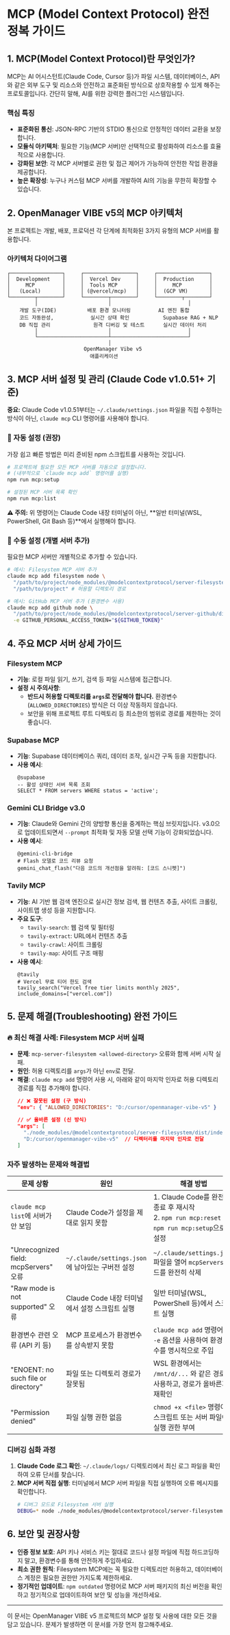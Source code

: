 # MCP (Model Context Protocol) 완전 정복 가이드

## 1. MCP(Model Context Protocol)란 무엇인가?

MCP는 AI 어시스턴트(Claude Code, Cursor 등)가 파일 시스템, 데이터베이스, API와 같은 외부 도구 및 리소스와 안전하고 표준화된 방식으로 상호작용할 수 있게 해주는 프로토콜입니다. 간단히 말해, AI를 위한 강력한 플러그인 시스템입니다.

### 핵심 특징
- **표준화된 통신**: JSON-RPC 기반의 STDIO 통신으로 안정적인 데이터 교환을 보장합니다.
- **모듈식 아키텍처**: 필요한 기능(MCP 서버)만 선택적으로 활성화하여 리소스를 효율적으로 사용합니다.
- **강화된 보안**: 각 MCP 서버별로 권한 및 접근 제어가 가능하여 안전한 작업 환경을 제공합니다.
- **높은 확장성**: 누구나 커스텀 MCP 서버를 개발하여 AI의 기능을 무한히 확장할 수 있습니다.

## 2. OpenManager VIBE v5의 MCP 아키텍처

본 프로젝트는 개발, 배포, 프로덕션 각 단계에 최적화된 3가지 유형의 MCP 서버를 활용합니다.

### 아키텍처 다이어그램
```
┌─────────────────┐     ┌─────────────────┐     ┌─────────────────┐
│  Development    │     │  Vercel Dev     │     │  Production     │
│     MCP         │     │  Tools MCP      │     │     MCP         │
│   (Local)       │     │ (@vercel/mcp)   │     │  (GCP VM)       │
└────────┬────────┘     └────────┬────────┘     └────────┬────────┘
         │                       │                         │
    개발 도구(IDE)          배포 환경 모니터링         AI 엔진 통합
    코드 자동완성,            실시간 상태 확인           Supabase RAG + NLP
    DB 직접 관리              원격 디버깅 및 테스트      실시간 데이터 처리
         │                       │                         │
         └───────────────────────┴─────────────────────────┘
                                 │
                         OpenManager Vibe v5
                           애플리케이션
```

## 3. MCP 서버 설정 및 관리 (Claude Code v1.0.51+ 기준)

**중요:** Claude Code v1.0.51부터는 `~/.claude/settings.json` 파일을 직접 수정하는 방식이 아닌, `claude mcp` CLI 명령어를 사용해야 합니다.

### 🚀 자동 설정 (권장)
가장 쉽고 빠른 방법은 미리 준비된 npm 스크립트를 사용하는 것입니다.

```bash
# 프로젝트에 필요한 모든 MCP 서버를 자동으로 설정합니다.
# (내부적으로 `claude mcp add` 명령어를 실행)
npm run mcp:setup

# 설정된 MCP 서버 목록 확인
npm run mcp:list
```
**⚠️ 주의:** 위 명령어는 Claude Code 내장 터미널이 아닌, **일반 터미널(WSL, PowerShell, Git Bash 등)**에서 실행해야 합니다.

### 🔧 수동 설정 (개별 서버 추가)
필요한 MCP 서버만 개별적으로 추가할 수 있습니다.

```bash
# 예시: Filesystem MCP 서버 추가
claude mcp add filesystem node \
  "/path/to/project/node_modules/@modelcontextprotocol/server-filesystem/dist/index.js" \
  "/path/to/project" # 허용할 디렉토리 경로

# 예시: GitHub MCP 서버 추가 (환경변수 사용)
claude mcp add github node \
  "/path/to/project/node_modules/@modelcontextprotocol/server-github/dist/index.js" \
  -e GITHUB_PERSONAL_ACCESS_TOKEN="${GITHUB_TOKEN}"
```

## 4. 주요 MCP 서버 상세 가이드

### Filesystem MCP
- **기능**: 로컬 파일 읽기, 쓰기, 검색 등 파일 시스템에 접근합니다.
- **설정 시 주의사항**:
  - **반드시 허용할 디렉토리를 `args`로 전달해야 합니다.** 환경변수(`ALLOWED_DIRECTORIES`) 방식은 더 이상 작동하지 않습니다.
  - 보안을 위해 프로젝트 루트 디렉토리 등 최소한의 범위로 경로를 제한하는 것이 좋습니다.

### Supabase MCP
- **기능**: Supabase 데이터베이스 쿼리, 데이터 조작, 실시간 구독 등을 지원합니다.
- **사용 예시**:
  ```
  @supabase
  -- 활성 상태인 서버 목록 조회
  SELECT * FROM servers WHERE status = 'active';
  ```

### Gemini CLI Bridge v3.0
- **기능**: Claude와 Gemini 간의 양방향 통신을 중계하는 핵심 브릿지입니다. v3.0으로 업데이트되면서 `--prompt` 최적화 및 자동 모델 선택 기능이 강화되었습니다.
- **사용 예시**:
  ```
  @gemini-cli-bridge
  # Flash 모델로 코드 리뷰 요청
  gemini_chat_flash("다음 코드의 개선점을 알려줘: [코드 스니펫]")
  ```

### Tavily MCP
- **기능**: AI 기반 웹 검색 엔진으로 실시간 정보 검색, 웹 컨텐츠 추출, 사이트 크롤링, 사이트맵 생성 등을 지원합니다.
- **주요 도구**:
  - `tavily-search`: 웹 검색 및 필터링
  - `tavily-extract`: URL에서 컨텐츠 추출  
  - `tavily-crawl`: 사이트 크롤링
  - `tavily-map`: 사이트 구조 매핑
- **사용 예시**:
  ```
  @tavily
  # Vercel 무료 티어 한도 검색
  tavily_search("Vercel free tier limits monthly 2025", include_domains=["vercel.com"])
  ```

## 5. 문제 해결(Troubleshooting) 완전 가이드

### 🔥 최신 해결 사례: Filesystem MCP 서버 실패
- **문제**: `mcp-server-filesystem <allowed-directory>` 오류와 함께 서버 시작 실패.
- **원인**: 허용 디렉토리를 `args`가 아닌 `env`로 전달.
- **해결**: `claude mcp add` 명령어 사용 시, 아래와 같이 마지막 인자로 허용 디렉토리 경로를 직접 추가해야 합니다.
  ```json
  // ❌ 잘못된 설정 (구 방식)
  "env": { "ALLOWED_DIRECTORIES": "D:/cursor/openmanager-vibe-v5" }

  // ✅ 올바른 설정 (신 방식)
  "args": [
    "./node_modules/@modelcontextprotocol/server-filesystem/dist/index.js",
    "D:/cursor/openmanager-vibe-v5"  // 디렉터리를 마지막 인자로 전달
  ]
  ```

### 자주 발생하는 문제와 해결법

| 문제 상황 | 원인 | 해결 방법 |
| --- | --- | --- |
| `claude mcp list`에 서버가 안 보임 | Claude Code가 설정을 제대로 읽지 못함 | 1. Claude Code를 완전히 종료 후 재시작<br>2. `npm run mcp:reset` 후 `npm run mcp:setup`으로 재설정 |
| "Unrecognized field: mcpServers" 오류 | `~/.claude/settings.json`에 남아있는 구버전 설정 | `~/.claude/settings.json` 파일을 열어 `mcpServers` 필드를 완전히 삭제 |
| "Raw mode is not supported" 오류 | Claude Code 내장 터미널에서 설정 스크립트 실행 | 일반 터미널(WSL, PowerShell 등)에서 스크립트 실행 |
| 환경변수 관련 오류 (API 키 등) | MCP 프로세스가 환경변수를 상속받지 못함 | `claude mcp add` 명령어의 `-e` 옵션을 사용하여 환경변수를 명시적으로 주입 |
| "ENOENT: no such file or directory" | 파일 또는 디렉토리 경로가 잘못됨 | WSL 환경에서는 `/mnt/d/...` 와 같은 경로를 사용하고, 경로가 올바른지 재확인 |
| "Permission denied" | 파일 실행 권한 없음 | `chmod +x <file>` 명령어로 스크립트 또는 서버 파일에 실행 권한 부여 |

### 디버깅 심화 과정
1.  **Claude Code 로그 확인**: `~/.claude/logs/` 디렉토리에서 최신 로그 파일을 확인하여 오류 단서를 찾습니다.
2.  **MCP 서버 직접 실행**: 터미널에서 MCP 서버 파일을 직접 실행하여 오류 메시지를 확인합니다.
    ```bash
    # 디버그 모드로 Filesystem 서버 실행
    DEBUG=* node ./node_modules/@modelcontextprotocol/server-filesystem/dist/index.js /path/to/project
    ```

## 6. 보안 및 권장사항

- **인증 정보 보호**: API 키나 서비스 키는 절대로 코드나 설정 파일에 직접 하드코딩하지 말고, 환경변수를 통해 안전하게 주입하세요.
- **최소 권한 원칙**: Filesystem MCP에는 꼭 필요한 디렉토리만 허용하고, 데이터베이스 계정은 필요한 권한만 가지도록 제한하세요.
- **정기적인 업데이트**: `npm outdated` 명령어로 MCP 서버 패키지의 최신 버전을 확인하고 정기적으로 업데이트하여 보안 및 성능을 개선하세요.

---
이 문서는 OpenManager VIBE v5 프로젝트의 MCP 설정 및 사용에 대한 모든 것을 담고 있습니다. 문제가 발생하면 이 문서를 가장 먼저 참고해주세요.
